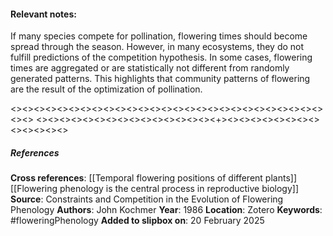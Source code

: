 #### **Relevant notes**:
If many species compete for pollination, flowering times should become spread through the season. However, in many ecosystems, they do not fulfill predictions of the competition hypothesis. In some cases, flowering times are aggregated or are statistically not different from randomly generated patterns. This highlights that community patterns of flowering are the result of the optimization of pollination.

<><><><><><><><><><><><><><><><><><><><><><><><><><><><><>
<><><><><><><><><><><><><><><><+><><><><><><><><><><><><><>
##### References
**Cross references**:
[[Temporal flowering positions of different plants]]
[[Flowering phenology is the central process in reproductive biology]]
**Source**: Constraints and Competition in the Evolution of Flowering Phenology
**Authors**: John Kochmer
**Year**: 1986
**Location**: Zotero
**Keywords**: #floweringPhenology 
**Added to slipbox on**: 20 February 2025